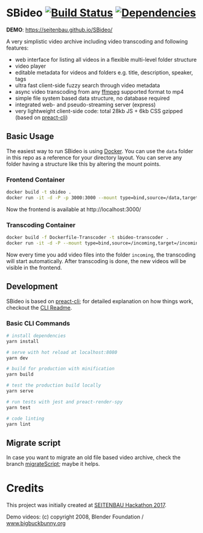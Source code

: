 # SBideo [![Build Status](https://travis-ci.org/Seitenbau/SBideo.svg?branch=master)](https://travis-ci.org/Seitenbau/SBideo) [![Dependencies](https://david-dm.org/Seitenbau/SBideo.svg)](https://david-dm.org/Seitenbau/SBideo)

**DEMO**: https://seitenbau.github.io/SBideo/

A very simplistic video archive including video transcoding and following features:

* web interface for listing all videos in a flexible multi-level folder structure
* video player
* editable metadata for videos and folders e.g. title, description, speaker, tags
* ultra fast client-side fuzzy search through video metadata
* async video transcoding from any [ffmpeg](https://www.ffmpeg.org/) supported format to mp4
* simple file system based data structure, no database required
* integrated web- and pseudo-streaming server (express)
* very lightweight client-side code: total 28kb JS + 6kb CSS gzipped (based on [preact-cli](https://github.com/developit/preact-cli))

## Basic Usage

The easiest way to run SBideo is using [Docker](https://www.docker.com/).
You can use the `data` folder in this repo as a reference for your directory layout. You can serve any folder having a structure like this by altering the mount points.

### Frontend Container

```sh
docker build -t sbideo .
docker run -it -d -P -p 3000:3000 --mount type=bind,source=/data,target=/data sbideo:latest
```

Now the frontend is available at http://localhost:3000/

### Transcoding Container

```sh
docker build -f Dockerfile-Transcoder -t sbideo-transcoder .
docker run -it -d -P --mount type=bind,source=/incoming,target=/incoming --mount type=bind,source=/data,target=/data sbideo-transcoder:latest
```

Now every time you add video files into the folder `incoming`, the transcoding will start automatically. After transcoding is done, the new videos will be visible in the frontend.

## Development

SBideo is based on [preact-cli](https://github.com/developit/preact-cli); for detailed explanation on how things work, checkout the [CLI Readme](https://github.com/developit/preact-cli/blob/master/README.md).

### Basic CLI Commands

```bash
# install dependencies
yarn install

# serve with hot reload at localhost:8080
yarn dev

# build for production with minification
yarn build

# test the production build locally
yarn serve

# run tests with jest and preact-render-spy
yarn test

# code linting
yarn lint
```

## Migrate script

In case you want to migrate an old file based video archive, check the branch [migrateScript](https://github.com/Seitenbau/SBideo/tree/migrateScript); maybe it helps.

# Credits

This project was initially created at [SEITENBAU Hackathon 2017](https://hackathon.seitenbau.com/).

Demo videos: (c) copyright 2008, Blender Foundation / www.bigbuckbunny.org
